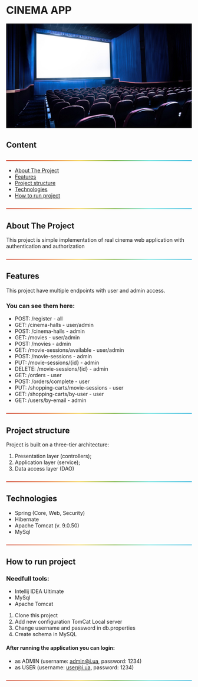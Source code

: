 # CINEMA APP
![pic](src/main/resources/images/cinema.jpg)
## Content
![line](src/main/resources/images/rainbow.png)

- [About The Project](#About-The-Project)
- [Features](#Features)
- [Project structure](#Project-structure)
- [Technologies](#Technologies)
- [How to run project](#How-to-run-project)

![line](src/main/resources/images/rainbow.png)

<a name="About-The-Project"></a>
## About The Project
This project is simple implementation of real cinema web application with authentication and authorization

![line](src/main/resources/images/rainbow.png)

<a name="Features⚙"></a>
## Features
This project have multiple endpoints with user and admin access.
### You can see them here:
- POST: /register - all
- GET: /cinema-halls - user/admin
- POST: /cinema-halls - admin
- GET: /movies - user/admin
- POST: /movies - admin
- GET: /movie-sessions/available - user/admin
- POST: /movie-sessions - admin
- PUT: /movie-sessions/{id} - admin
- DELETE: /movie-sessions/{id} - admin
- GET: /orders - user
- POST: /orders/complete - user
- PUT: /shopping-carts/movie-sessions - user
- GET: /shopping-carts/by-user - user
- GET: /users/by-email - admin

![line](src/main/resources/images/rainbow.png)

<a name="Project-structure"></a>
## Project structure
Project is built on a three-tier architecture:
1. Presentation layer (controllers);
2. Application layer (service);
3. Data access layer (DAO)

![line](src/main/resources/images/rainbow.png)

<a name="Technologies"></a>
## Technologies
- Spring (Core, Web, Security)
- Hibernate 
- Apache Tomcat (v. 9.0.50)
- MySql

![line](src/main/resources/images/rainbow.png)

<a name="How-to-run-project"></a>
## How to run project
### Needfull tools:
- Intellij IDEA Ultimate
- MySql
- Apache Tomcat
1. Clone this project
2. Add new configuration TomCat Local server
3. Change username and password in db.properties
4. Create schema in MySQL
#### After running the application you can login:
- as ADMIN (username: admin@i.ua, password: 1234)
- as USER (username: user@i.ua, password: 1234)

![line](src/main/resources/images/rainbow.png)